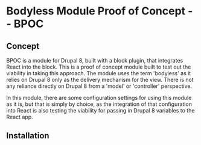 # Bodyless Module Proof of Concept -- BPOC

## Concept
BPOC is a module for Drupal 8, built with a block plugin, that integrates React into the block. This is a proof of
concept module built to test out the viability in taking this approach. The module uses the term 'bodyless' as it relies
on Drupal 8 only as the delivery mechanism for the view. There is not any reliance directly on Drupal 8 from a 'model' or
'controller' perspective.

In this module, there are some configuration settings for using this module as it is, but that is simply by choice, as the
integration of that configuration into React is also testing the viability for passing in Drupal 8 variables to the React app.
 
 
## Installation
